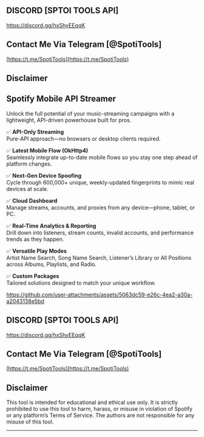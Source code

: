 ## DISCORD [SPTOI TOOLS API]

https://discord.gg/hxShyEEqqK

## Contact Me Via Telegram [@SpotiTools]

[https://t.me/SpotiTools](https://t.me/SpotiTools)

## Disclaimer

## Spotify Mobile API Streamer
Unlock the full potential of your music-streaming campaigns with a lightweight, API-driven powerhouse built for pros.

✅  **API-Only Streaming**  
  Pure-API approach—no browsers or desktop clients required.

✅  **Latest Mobile Flow (OkHttp4)**  
  Seamlessly integrate up-to-date mobile flows so you stay one step ahead of platform changes.

✅  **Next-Gen Device Spoofing**  
  Cycle through 600,000+ unique, weekly-updated fingerprints to mimic real devices at scale.

✅  **Cloud Dashboard**  
  Manage streams, accounts, and proxies from any device—phone, tablet, or PC.

✅  **Real-Time Analytics & Reporting**  
  Drill down into listeners, stream counts, invalid accounts, and performance trends as they happen.

✅  **Versatile Play Modes**  
  Artist Name Search, Song Name Search, Listener’s Library or All Positions across Albums, Playlists, and Radio.

✅  **Custom Packages**  
  Tailored solutions designed to match your unique workflow.

https://github.com/user-attachments/assets/5063dc59-e26c-4ea2-a30a-a2043138e5bd

## DISCORD [SPTOI TOOLS API]

https://discord.gg/hxShyEEqqK

## Contact Me Via Telegram [@SpotiTools]

[https://t.me/SpotiTools](https://t.me/SpotiTools)

## Disclaimer

This tool is intended for educational and ethical use only. It is strictly prohibited to use this tool to harm, harass, or misuse in violation of Spotify or any platform’s Terms of Service. The authors are not responsible for any misuse of this tool.

---

